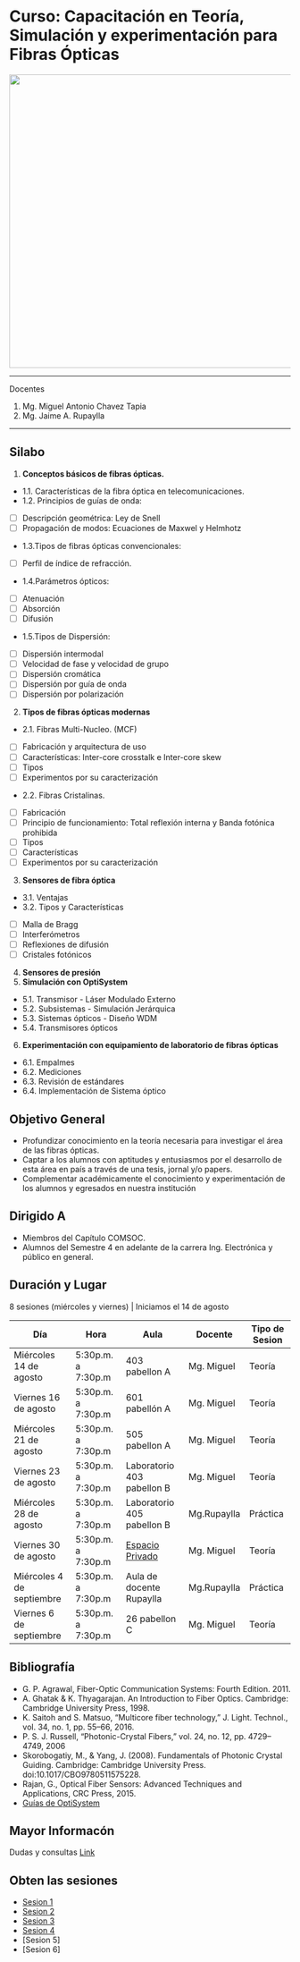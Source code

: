 # Curso: Capacitación en Teoría, Simulación y experimentación para Fibras Ópticas
<img src="https://pbs.twimg.com/media/EBygpgrXUAIeUuv.jpg" width="525"/>

*******
Docentes  
 1. Mg. Miguel Antonio Chavez Tapia
 2. Mg. Jaime A. Rupaylla

*******
## Silabo

1. **Conceptos básicos de fibras ópticas.**
-   1.1. Características de la fibra óptica en telecomunicaciones.
-   1.2. Principios de guías de onda:
- [ ] Descripción geométrica: Ley de Snell
- [ ] Propagación de modos: Ecuaciones de Maxwel y Helmhotz
- 1.3.Tipos de fibras ópticas convencionales:
- [ ] Perfil de índice de refracción.
- 1.4.Parámetros ópticos:
- [ ] Atenuación
- [ ] Absorción
- [ ] Difusión
- 1.5.Tipos de Dispersión:
- [ ] Dispersión intermodal
- [ ] Velocidad de fase y velocidad de grupo
- [ ] Dispersión cromática
- [ ] Dispersión por guía de onda
- [ ] Dispersión por polarización
2. **Tipos de fibras ópticas modernas**
- 2.1. Fibras Multi-Nucleo. (MCF)
- [ ] Fabricación y arquitectura de uso
- [ ] Características: Inter-core crosstalk e Inter-core skew
- [ ] Tipos
- [ ] Experimentos por su caracterización
- 2.2. Fibras Cristalinas.
- [ ] Fabricación
- [ ] Principio de funcionamiento: Total reflexión interna y Banda fotónica prohibida
- [ ] Tipos
- [ ] Características
- [ ] Experimentos por su caracterización
3. **Sensores de fibra óptica**
- 3.1. Ventajas
- 3.2. Tipos y Características
- [ ] Malla de Bragg
- [ ] Interferómetros
- [ ] Reflexiones de difusión
- [ ] Cristales fotónicos
4. **Sensores de presión**
5. **Simulación con OptiSystem**
- 5.1. Transmisor - Láser Modulado Externo
- 5.2. Subsistemas - Simulación Jerárquica
- 5.3. Sistemas ópticos - Diseño WDM
- 5.4. Transmisores ópticos
6. **Experimentación con equipamiento de laboratorio de fibras ópticas**
- 6.1. Empalmes
- 6.2. Mediciones
- 6.3. Revisión de estándares
- 6.4. Implementación de Sistema óptico

## Objetivo General
- Profundizar conocimiento en la teoría necesaria para investigar el área de las fibras ópticas.
- Captar a los alumnos con aptitudes y entusiasmos por el desarrollo de esta área en país a través de una tesis, jornal y/o papers.
- Complementar académicamente el conocimiento y experimentación de los alumnos y egresados en nuestra institución

## Dirigido A
- Miembros del Capítulo COMSOC.
- Alumnos del Semestre 4 en adelante de la carrera Ing. Electrónica y público en general.

## Duración y Lugar
8 sesiones (miércoles y viernes) | Iniciamos el 14 de agosto 

Día | Hora | Aula | Docente | Tipo de Sesion
------------ | ------------- | ------------- | ------------- | -------------
Miércoles 14 de agosto | 5:30p.m. a 7:30p.m | 403 pabellon A | Mg. Miguel | Teoría
Viernes 16 de agosto | 5:30p.m. a 7:30p.m | 601 pabellón A | Mg. Miguel | Teoría
Miércoles 21 de agosto | 5:30p.m. a 7:30p.m | 505 pabellon A | Mg. Miguel | Teoría
Viernes 23 de agosto | 5:30p.m. a 7:30p.m | Laboratorio 403 pabellon B | Mg. Miguel | Teoría
Miércoles 28 de agosto | 5:30p.m. a 7:30p.m | Laboratorio 405 pabellon B | Mg.Rupaylla | Práctica
Viernes 30 de agosto | 5:30p.m. a 7:30p.m | [Espacio Privado](https://www.instagram.com/ieeecomsocuch/) | Mg. Miguel | Teoría
Miércoles 4 de septiembre | 5:30p.m. a 7:30p.m | Aula de docente Rupaylla | Mg.Rupaylla | Práctica
Viernes 6 de septiembre | 5:30p.m. a 7:30p.m | 26 pabellon C | Mg. Miguel | Teoría

## Bibliografía
- G. P. Agrawal, Fiber-Optic Communication Systems: Fourth Edition. 2011.
- A. Ghatak & K. Thyagarajan. An Introduction to Fiber Optics. Cambridge: Cambridge University Press, 1998.
- K. Saitoh and S. Matsuo, “Multicore fiber technology,” J. Light. Technol., vol. 34, no. 1, pp. 55–66, 2016.
- P. S. J. Russell, “Photonic-Crystal Fibers,” vol. 24, no. 12, pp. 4729–4749, 2006
- Skorobogatiy, M., & Yang, J. (2008). Fundamentals of Photonic Crystal Guiding. Cambridge: Cambridge University Press. doi:10.1017/CBO9780511575228.
- Rajan, G., Optical Fiber Sensors: Advanced Techniques and Applications, CRC Press, 2015.
- [Guías de OptiSystem](https://optiwave.com/category/optisystem-manuals/optisystem-tutorials/) 

## Mayor Informacón
Dudas y consultas [Link](https://www.instagram.com/ieeecomsocuch/)

## Obten las sesiones
- [Sesion 1](https://drive.google.com/open?id=1sAOHzkZFsHR4k-b_uB7uSzKcF6jT2ECi)
- [Sesion 2](https://drive.google.com/open?id=1y4FufbMwZGYk-wG3kkIItuPA_KYB7en-)
- [Sesion 3](https://drive.google.com/file/d/1XtI_Q-VC9a-r8e-Y3lJggFNJhTpZYOtF/view?usp=sharing)
- [Sesion 4](https://drive.google.com/file/d/1g6oPpMvEtMEK0dpUlNS6uitwIDio6lRp/view?usp=sharing)
- [Sesion 5]
- [Sesion 6]
